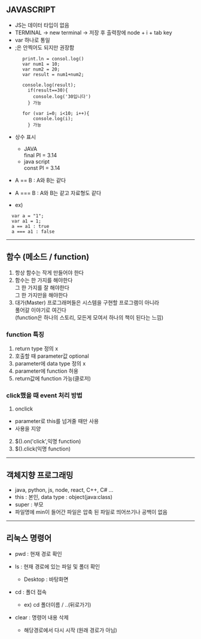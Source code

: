 ## JAVASCRIPT
- JS는 데이터 타입이 없음
- TERMINAL -> new terminal -> 저장 후 출력창에 node + i + tab key
- var 하나로 통일
- ;은 안찍어도 되지만 권장함
```
      print.ln = consol.log()  
      var num1 = 10;  
      var num2 = 20;  
      var result = num1+num2;  

      console.log(result);  
        if(result==30){  
          console.log('30입니다')  
        } 가능  

      for (var i=0; i<10; i++){  
          console.log(i);  
        } 가능  
```
- 상수 표시
  - JAVA  
    final PI = 3.14
  - java script  
    const PI = 3.14

- A == B : A와 B는 같다
- A === B : A와 B는 같고 자료형도 같다
- ex)  
```
  var a = "1";  
  var a1 = 1;  
  a == a1 : true  
  a === a1 : false
```
---
## 함수 (메소드 / function)
1. 항상 함수는 작게 만들어야 한다
2. 함수는 한 가지를 해야한다  
그 한 가지를 잘 해야한다  
그 한 가지만을 해야한다  
3. 대가(Master) 프로그래머들은 시스템을 구현할 프로그램이 아니라  
풀어갈 이야기로 여긴다  
(function은 하나의 스토리, 모든게 모여서 하나의 책이 된다는 느낌)

### function 특징
1. return type 정의 x
2. 호출할 때 parameter값 optional
3. parameter에 data type 정의 x
4. parameter에 function 허용
5. return값에 function 가능(클로저)

### click했을 때 event 처리 방법
1. onclick
  - parameter로 this를 넘겨줄 때만 사용
  - 사용을 지양
2. $().on('click',익명 function)
3. $().click(익명 function)
--- 

## 객체지향 프로그래밍
- java, python, js, node, react, C++, C# ...
- this : 본인, data type : object(java:class)
- super : 부모
- 파일명에 min이 들어간 파일은 압축 된 파일로 띄어쓰기나 공백이 없음
---
## 리눅스 명령어
- pwd : 현재 경로 확인

- ls : 현재 경로에 있는 파일 및 폴더 확인
  - Desktop : 바탕화면

- cd : 폴더 접속
  - ex) cd 폴더이름 / ..(뒤로가기)

- clear : 명령어 내용 삭제
  - 해당경로에서 다시 시작 (원래 경로가 아님)

